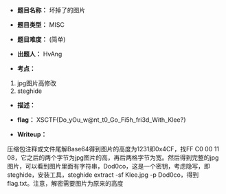 * **题目名称：** 坏掉了的图片

* **题目类型：** MISC

* **题目难度：** (简单)

* **出题人：** HvAng

* **考点：**  

1. jpg图片高修改
2. steghide

* **描述：**  

* **flag：** XSCTF{Do_yOu_w@nt_t0_Go_Fi5h_fri3d_With_Klee?}

* **Writeup：**

压缩包注释或文件尾解Base64得到图片的高度为1231即0x4CF，找FF C0 00 11 08，它之后的两个字节为jpg图片的高，再后两格字节为宽。然后得到完整的jpg图片，可以看到图片里面有字符串，Dod0co，这是一个密钥，考虑隐写，即steghide，安装工具，steghide extract -sf Klee.jpg -p Dod0co，得到flag.txt。注意，解密需要图片为原来的高度
